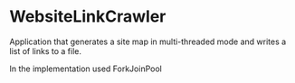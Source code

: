 <h1> WebsiteLinkCrawler </h1>
<p> Application that generates a site map in multi-threaded mode and writes a list of links to a file. </p>
<p> In the implementation used ForkJoinPool </p>
